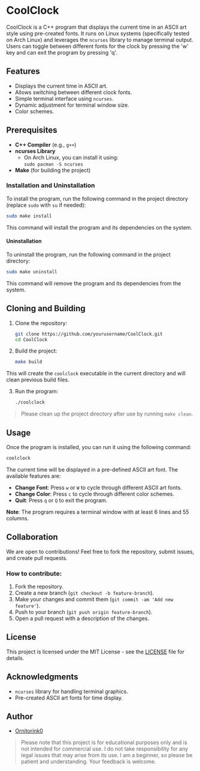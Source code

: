 # CoolClock

CoolClock is a C++ program that displays the current time in an ASCII art style using pre-created fonts. It runs on Linux systems (specifically tested on Arch Linux) and leverages the `ncurses` library to manage terminal output. Users can toggle between different fonts for the clock by pressing the 'w' key and can exit the program by pressing 'q'.

## Features

- Displays the current time in ASCII art.
- Allows switching between different clock fonts.
- Simple terminal interface using `ncurses`.
- Dynamic adjustment for terminal window size.
- Color schemes.

## Prerequisites

- **C++ Compiler** (e.g., `g++`)
- **ncurses Library**
  - On Arch Linux, you can install it using:  
    `sudo pacman -S ncurses`
- **Make** (for building the project)

### Installation and Uninstallation

To install the program, run the following command in the project directory (replace `sudo` with `su` if needed):

```bash
sudo make install
```

This command will install the program and its dependencies on the system.

#### Uninstallation

To uninstall the program, run the following command in the project directory:

```bash
sudo make uninstall
```

This command will remove the program and its dependencies from the system.

## Cloning and Building

1. Clone the repository:

   ```bash
   git clone https://github.com/yourusername/CoolClock.git
   cd CoolClock
   ```

2. Build the project:

   ```bash
   make build
   ```

This will create the `coolclock` executable in the current directory and will clean previous build files.

3. Run the program:

   ```bash
   ./coolclock
   ```

> Please clean up the project directory after use by running `make clean`.

## Usage

Once the program is installed, you can run it using the following command:

```bash
coolclock
```

The current time will be displayed in a pre-defined ASCII art font. The available features are:

- **Change Font**: Press `w` or `W` to cycle through different ASCII art fonts.
- **Change Color**: Press `c` to cycle through different color schemes.
- **Quit**: Press `q` or `Q` to exit the program.

**Note**: The program requires a terminal window with at least 6 lines and 55 columns.

## Collaboration

We are open to contributions! Feel free to fork the repository, submit issues, and create pull requests.

### How to contribute:

1. Fork the repository.
2. Create a new branch (`git checkout -b feature-branch`).
3. Make your changes and commit them (`git commit -am 'Add new feature'`).
4. Push to your branch (`git push origin feature-branch`).
5. Open a pull request with a description of the changes.

## License

This project is licensed under the MIT License - see the [LICENSE](LICENSE) file for details.

## Acknowledgments

- `ncurses` library for handling terminal graphics.
- Pre-created ASCII art fonts for time display.

## Author

- [Ornitorink0](https://github.com/Ornitorink0)

> Please note that this project is for educational purposes only and is not intended for commercial use. I do not take responsibility for any legal issues that may arise from its use. I am a beginner, so please be patient and understanding. Your feedback is welcome.
